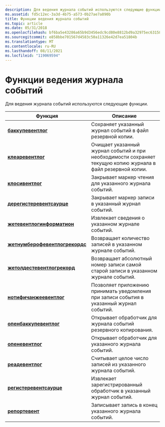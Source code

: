 ```yaml
---
description: Для ведения журнала событий используются следующие функции.
ms.assetid: fd5c12ec-3a3d-4b75-a573-0b27ae7a890b
title: Функции ведения журнала событий
ms.topic: article
ms.date: 05/31/2018
ms.openlocfilehash: bf6ba5e43286a65b9d3456edc9cd80e8812bd9a32975ec63158c0717b41c6894
ms.sourcegitcommit: e858bbe701567d4583c50a11326e42d7ea51804b
ms.translationtype: MT
ms.contentlocale: ru-RU
ms.lasthandoff: 08/11/2021
ms.locfileid: "119069594"
---
```

# <a name="event-logging-functions"></a>Функции ведения журнала событий

Для ведения журнала событий используются следующие функции.



| Функция                                                         | Описание                                                                                         |
|------------------------------------------------------------------|-----------------------------------------------------------------------------------------------------|
| [**баккупевентлог**](/windows/desktop/api/Winbase/nf-winbase-backupeventloga)                         | Сохраняет указанный журнал событий в файл резервной копии.                                                     |
| [**клеаревентлог**](/windows/desktop/api/Winbase/nf-winbase-cleareventloga)                           | Очищает указанный журнал событий и при необходимости сохраняет текущую копию журнала в файл резервной копии.  |
| [**клосивентлог**](/windows/desktop/api/Winbase/nf-winbase-closeeventlog)                           | Закрывает маркер чтения для указанного журнала событий.                                                    |
| [**дерегистеревентсаурце**](/windows/desktop/api/Winbase/nf-winbase-deregistereventsource)           | Закрывает маркер записи в указанный журнал событий.                                                   |
| [**жетевентлогинформатион**](/windows/desktop/api/Winbase/nf-winbase-geteventloginformation)         | Извлекает сведения о указанном журнале событий.                                                |
| [**жетнумберофевентлогрекордс**](/windows/desktop/api/Winbase/nf-winbase-getnumberofeventlogrecords) | Возвращает количество записей в указанном журнале событий.                                         |
| [**жетолдестевентлогрекорд**](/windows/desktop/api/Winbase/nf-winbase-getoldesteventlogrecord)       | Возвращает абсолютный номер записи самой старой записи в указанном журнале событий.               |
| [**нотифичанжеевентлог**](/windows/desktop/api/Winbase/nf-winbase-notifychangeeventlog)             | Позволяет приложению принимать уведомления при записи события в указанный журнал событий. |
| [**опенбаккупевентлог**](/windows/desktop/api/Winbase/nf-winbase-openbackupeventloga)                 | Открывает обработчик для журнала событий резервного копирования.                                                               |
| [**опеневентлог**](/windows/desktop/api/Winbase/nf-winbase-openeventloga)                             | Открывает обработчик для указанного журнала событий.                                                          |
| [**реадевентлог**](/windows/desktop/api/Winbase/nf-winbase-readeventloga)                             | Считывает целое число записей из указанного журнала событий.                                       |
| [**регистеревентсаурце**](/windows/desktop/api/Winbase/nf-winbase-registereventsourcea)               | Извлекает зарегистрированный обработчик в указанный журнал событий.                                           |
| [**репортевент**](/windows/desktop/api/Winbase/nf-winbase-reporteventa)                               | Записывает запись в конец указанного журнала событий.                                              |



 

 

 



